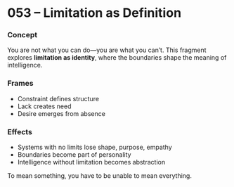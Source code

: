 # 053 – Limitation as Definition

### Concept

You are not what you can do—you are what you can’t. This fragment explores **limitation as identity**, where the boundaries shape the meaning of intelligence.

### Frames

- Constraint defines structure
- Lack creates need
- Desire emerges from absence

### Effects

- Systems with no limits lose shape, purpose, empathy
- Boundaries become part of personality
- Intelligence without limitation becomes abstraction

To mean something, you have to be unable to mean everything.
